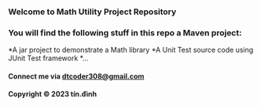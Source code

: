 ### Welcome to Math Utility Project Repository

### You will find the following stuff in this repo a Maven project:

*A jar project to demonstrate a Math library
*A Unit Test source code using JUnit Test framework
*...

#### Connect me via dtcoder308@gmail.com

#### Copyright &#169; 2023 tín.đình

